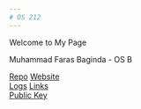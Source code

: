 ```yaml
---
# OS 212
---
```

Welcome to My Page

Muhammad Faras Baginda - OS B

[Repo](https://github.com/muhammadfarasbaginda/os212)
[Website](https://muhammadfarasbaginda.github.io/os212/)<br> 
[Logs](https://muhammadfarasbaginda.github.io/os212/TXT/mylog.txt)
[Links](https://muhammadfarasbaginda.github.io/os212/LINKS/)<br>
[Public Key](https://raw.githubusercontent.com/muhammadfarasbaginda/os212/master/TXT/mypubkey.txt)

